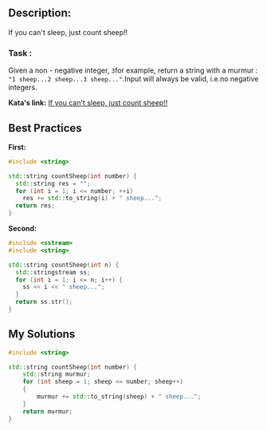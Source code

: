 ## Description:

If you can't sleep, just count sheep!!

### Task :

Given a non - negative integer, `3`for example, return a string with a murmur : `"1 sheep...2 sheep...3 sheep..."`.Input will always be valid, i.e.no negative integers.

**Kata's link:** [If you can't sleep, just count sheep!!](https://www.codewars.com/kata/5b077ebdaf15be5c7f000077/cpp)

## Best Practices

**First:**
```cpp
#include <string>

std::string countSheep(int number) {
  std::string res = "";
  for (int i = 1; i <= number; ++i) 
    res += std::to_string(i) + " sheep...";
  return res;
}
```

**Second:**
```cpp
#include <sstream>
#include <string>

std::string countSheep(int n) {
  std::stringstream ss;
  for (int i = 1; i <= n; i++) {
    ss << i << " sheep...";
  }
  return ss.str();
}
```

## My Solutions
```cpp
#include <string>

std::string countSheep(int number) {
    std::string murmur;
    for (int sheep = 1; sheep <= number; sheep++)
    {
        murmur += std::to_string(sheep) + " sheep...";
    }
    return murmur;
}
```